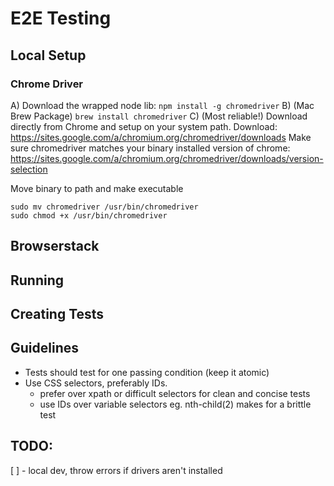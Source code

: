 # E2E Testing

## Local Setup

### Chrome Driver

A) Download the wrapped node lib: `npm install -g chromedriver`
B) (Mac Brew Package) `brew install chromedriver`
C) (Most reliable!) Download directly from Chrome and setup on your system path.
Download: https://sites.google.com/a/chromium.org/chromedriver/downloads
Make sure chromedriver matches your binary installed version of chrome:
https://sites.google.com/a/chromium.org/chromedriver/downloads/version-selection

Move binary to path and make executable

```
sudo mv chromedriver /usr/bin/chromedriver
sudo chmod +x /usr/bin/chromedriver
```

## Browserstack

## Running

## Creating Tests

## Guidelines

- Tests should test for one passing condition (keep it atomic)
- Use CSS selectors, preferably IDs.
  - prefer over xpath or difficult selectors for clean and concise tests
  - use IDs over variable selectors eg. nth-child(2) makes for a brittle test

## TODO:

[ ] - local dev, throw errors if drivers aren't installed
